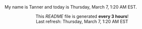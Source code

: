 My name is Tanner and today is Thursday, March 7, 1:20 AM EST.

<p align="center">This <i>README</i> file is generated <b>every 3 hours</b>!</br>Last refresh: Thursday, March 7, 1:20 AM EST<br /></p>
